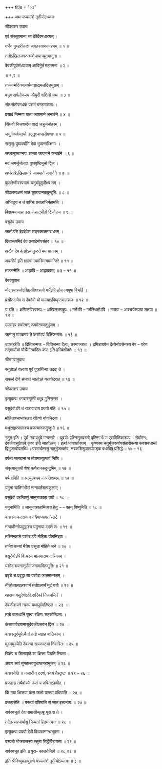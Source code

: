 +++
title = "०३"

+++
अथ पञ्चमांशे तृतीयोऽध्यायः

श्रीपराशर उवाच

एवं संस्तूयमाना सा देवैर्देवमधारयत् ।

गर्भेण पुण्डरीकाक्षं जगतस्त्राणकारणम् ॥ १ ॥

ततोऽखिलजगत्पद्मबोधायाच्युतभानुना ।

देवकीपूर्वसंध्यायाम् आविर्भूतं महात्मना ॥ २ ॥

॥ १,२ ॥

तज्जन्मदिनमत्यर्थमाह्लाद्यमलदिङ्मुखम् ।

बभूव सर्वलोकस्य कौमुदी शशिनो यथा ॥ ३ ॥

संतःसंतोषमधकं प्रशमं चण्डमारुताः ।

प्रसादं निम्नगा याता जायमाने जनार्दने ॥ ४ ॥

सिंधवो निजशब्देन वाद्यं चक्रुर्मनोहरम् ।

जगुर्गन्धर्वपतयो ननृतुश्चाप्सरोगणाः ॥ ५ ॥

ससृजुः पुष्पवर्षाणि देवा भुव्यन्तरिक्षगाः ।

जज्वलुश्चाग्नयः शान्ता जायमाने जनार्दने ॥ ६ ॥

मदं जगर्जुर्जलदाः पुष्पवृष्टिमुचो द्विज ।

अर्धरात्रेऽखिलाधारे जायमाने जनार्दने ॥ ७ ॥

फुल्लेन्दीवरपत्राभं चतुर्बाहुमुदीक्ष्य तम् ।

श्रीवत्सवक्षसं जातं तुष्टावानकदुन्दुभिः ॥ ८ ॥

अभिष्टूय च तं वाग्भिः प्रसन्नाभिर्महामतिः ।

विज्ञापयामास तदा कंसाद्भीतो द्विजोत्तम ॥ ९ ॥

वसुदेव उवाच

जातोऽसि देवदेवेश शङ्खचक्रगदाधरम् ।

दिव्यरूपमिदं देव प्रसादेनोपसंहर ॥ १० ॥

अद्यैव देव कंसोऽयं कुरुते मम घातनम् ।

अवतीर्ण इति ज्ञात्वा त्वमस्मिन्मममन्दिरे ॥ ११ ॥

तज्जन्मेति ॥ आह्लादि – आह्लादकम् ॥ ३ – ११ ॥

देवक्युवाच

योऽनन्तरूपोऽखिलविश्वरूपो गर्भेऽपि लोकान्वपुषा बिभर्ति ।

प्रसीतदामेष स देवदेवो यो माययाऽविष्कृतबालरूपः ॥ १२ ॥

य इति ॥ अखिलविश्वरूपः – अखिलजगद्रूपः । गर्भेऽपि – गर्भस्थितोऽपि । मायया – आश्चर्यरूपया शतया ॥ १२ ॥

उपसंहर सर्वात्मन् रूपमेतच्चतुर्भुजम् ।

जानातु माऽवतारं ते कंसोऽयं दितिजन्मजः ॥ १३ ॥

उपसंहरेति ॥ दितिजन्मजः – दितिजन्मा दैत्यः, तस्माज्जातः । द्रमिडाख्येन दैत्येनोप्रसेनस्य वेष – वरेण तद्भार्यायां चौर्येणोत्पादितः कंस इति हरिवंशोक्तेः ॥ १३ ॥

श्रीभगवानुवाच

स्तुतोऽहं यत्त्वया पूर्वं पुत्रार्थिन्या तदद्य ते ।

सफलं देवि संजातं जातोऽहं यत्तवोदरात् ॥ १४ ॥

श्रीपराशर उवाच

इत्युक्त्वा भगवांस्तूष्णीं बभूव मुनिसत्तम ।

वसुदेवोऽपि तं रात्रावादाय प्रययौ बहिः ॥ १५ ॥

मोहिताश्चाभवंस्तत्र रक्षिणो योगनिद्रया ।

मथुराद्वारपालाश्च व्रजत्यानकदुन्दुभौ ॥ १६ ॥

स्तुत इति । पूर्वं–स्वायंभुवे मन्वन्तरे । युवयोः पृश्निसुतपस्त्वे पृश्निगर्भः स एवादितिकाश्यप – रोर्वामनः, देवकीवसुदेवत्वे कृष्ण इति जातोऽहम् । इत्थं भागवतोक्तम् । कृष्णस्य चतुर्भुजरूपोपसंहारोक्त्या कवसबधान्तं द्विभुजत्वोपलब्धिः। परमार्थतस्तु चतुर्भुजत्वमेव, नरकशिशुपालपौण्ड्क बधादिषु प्रसिद्धेः॥ १४ – १६

वर्षतां जलदानां च तोयमात्युल्बणं निशि ।

संवृत्यानुययौ शेषः फणैरानकदुन्दुभिम् ॥ १७ ॥

वर्षतामिति ॥ अत्युल्बणम् – अतिशब्दम् ॥ १७ ॥

यमुनां चातिगंभीरां नानावर्तशताकुलाम् ।

वसुदेवो वहन्विष्णुं जानुमात्रवहां ययौ ॥ १८ ॥

यमुनामिति ॥ जानुमात्रवहामित्यत्र हेतुः – – वहन् विष्णुमिति ॥ १८ ॥

कंसस्य करदानाय तत्रैवाभ्यागतांस्तटे ।

नन्दादीन्गोपवुद्धांश्च यमुनाया ददर्श सः ॥ १९ ॥

तस्मिन्काले यशोदाऽपि मोहिता योगनिद्रया ।

तामेव कन्यां मैत्रेय प्रसूता मोहिते जने ॥ २० ॥

वसुदेवोऽपि विन्यस्य बालमादाय दारिकाम् ।

यशोदाशयनात्तूर्णमाजगामामितद्युतिः ॥ २१ ॥

ददृशे च प्रबुद्धा सा यशोदा जातमात्मजम् ।

नीलोत्पलदलश्यामं ततोऽत्यर्थं मुदं ययौ ॥ २२ ॥

आदाय वसुदेवोऽपि दारिकां निजमन्दिरे ।

देवकीशयने न्यस्य यथापूर्वमतिष्ठत ॥ २३ ॥

ततो बालध्वनिं श्रुत्वा रक्षिणः सहसोत्थिताः ।

कंसायावेदयामासुर्देवकीप्रसवन् द्विज ॥ २४ ॥

कंसस्तूर्णमुपेत्यैनां ततो जग्राह बालिकाम् ।

मुञ्चमुञ्चेति देवक्या सन्नकण्ठ्या निवारितः ॥ २५ ॥

चिक्षेप च शिलापृष्ठे सा क्षिप्ता वियति स्थिता ।

अवाप रूपं सुमहत्सायुधाष्टमहाभुजम् ॥ २६ ॥

कंसस्येति ॥ नन्दादीन् ददर्श, स्वयं तैरदृष्टः ॥ १९ – २६ ॥

प्रजहास तथैवोच्चैः कंसं च रुषिताऽब्रवीत् ।

किं मया क्षिप्तया कंस जातो यस्त्वां वधिष्यति ॥ २७ ॥

प्रजहासेति ॥ यस्त्वां वषिष्यति स जात इत्यन्वयः ॥ २७ ॥

सर्वस्वभूतो देवानामासीन्मृत्युः पुरा स ते ।

तदेतत्संप्रधार्याशु क्रियतां हितमात्मनः ॥ २८ ॥

इत्युक्त्वा प्रययौ देवी दिव्यस्रग्गन्धभूषणा ।

पश्यतो भोजराजस्य स्तुता सिद्धैर्विहायसा ॥ २९ ॥

सर्वस्वभूत इति ॥ पुरा– कालनेमित्वे ॥ २८,२९ ॥

इति श्रीविष्णुमहापुराणे पञ्चमांशे तृतीयोऽध्यायः ॥ ३ ॥
